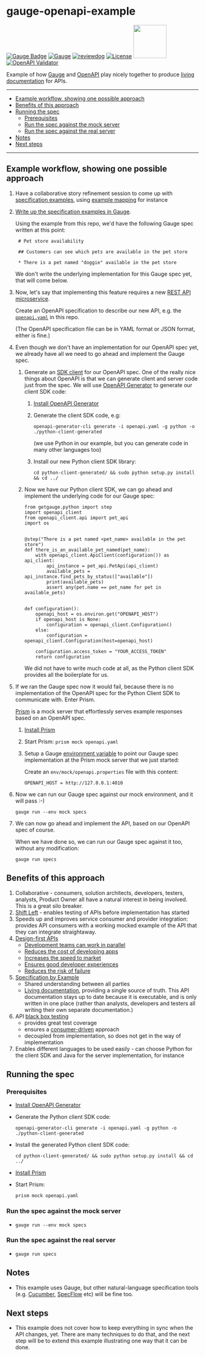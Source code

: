 # gauge-openapi-example

[![Gauge Badge](https://gauge.org/Gauge_Badge.svg)](https://gauge.org) 
[![Gauge](https://github.com/agilepathway/gauge-openapi-example/workflows/Gauge%20specs/badge.svg)](https://github.com/agilepathway/gauge-openapi-example/actions?query=workflow%3A%22Gauge+specs%22+branch%3Amaster)
[![reviewdog](https://github.com/agilepathway/gauge-openapi-example/workflows/reviewdog/badge.svg)](https://github.com/agilepathway/gauge-openapi-example/actions?query=workflow%3Areviewdog+event%3Apush+branch%3Amaster)
[![License](https://img.shields.io/github/license/agilepathway/gauge-openapi-example?color=blue)](LICENSE)
[<img src="https://github.com/agilepathway/gauge-openapi-example/wiki/images/openapi.png" width="87">](./openapi.yaml)[![OpenAPI Validator](https://validator.swagger.io/validator?url=https://raw.githubusercontent.com/agilepathway/gauge-openapi-example/master/openapi.yaml)](./openapi.yaml)

Example of how [Gauge](https://gauge.org/) and [OpenAPI](https://www.openapis.org/about) play nicely
together to produce [living documentation](https://www.infoq.com/articles/book-review-living-documentation/) for APIs.

___
* [Example workflow, showing one possible approach](#example-workflow-showing-one-possible-approach)
* [Benefits of this approach](#benefits-of-this-approach)
* [Running the spec](#running-the-spec)
  * [Prerequisites](#prerequisites)
  * [Run the spec against the mock server](#run-the-spec-against-the-mock-server)
  * [Run the spec against the real server](#run-the-spec-against-the-real-server)
* [Notes](#notes)
* [Next steps](#next-steps)
___

## Example workflow, showing one possible approach

1. Have a collaborative story refinement session to come up with 
   [specification examples](https://gojko.net/2008/11/04/specifying-with-examples/), using 
   [example mapping](https://cucumber.io/blog/bdd/example-mapping-introduction/) for instance

2. [Write up the specification examples in Gauge](https://docs.gauge.org/writing-specifications.html).

   Using the example from this repo, we'd have the following Gauge spec written at this point:

   ```
    # Pet store availability

    ## Customers can see which pets are available in the pet store

    * There is a pet named "doggie" available in the pet store
   ```

   We don't write the underlying implementation for this Gauge spec yet, that will come below.

3. Now, let's say that implementing this feature requires a new [REST API microservice](https://microservices.io/patterns/microservices.html).

   Create an OpenAPI specification to describe our new API, e.g. the [`openapi.yaml`](./openapi.yaml) in this repo.

   (The OpenAPI specification file can be in YAML format or JSON format, either is fine.)
   
4. Even though we don't have an implementation for our OpenAPI spec yet, we already have all we need to go ahead and implement the Gauge spec.
   1. Generate an [SDK client](https://nordicapis.com/what-is-the-difference-between-an-api-and-an-sdk/) for our OpenAPI spec.
      One of the really nice things about OpenAPI is that we can generate client and server code just from the spec.
      We will use [OpenAPI Generator](https://openapi-generator.tech) to generate our client SDK code:
      1. [Install OpenAPI Generator](https://openapi-generator.tech/docs/installation)
      2. Generate the client SDK code, e.g:

         `openapi-generator-cli generate -i openapi.yaml -g python -o ./python-client-generated`

         (we use Python in our example, but you can generate code in many other languages too)
      3. Install our new Python client SDK library:

         `cd python-client-generated/ && sudo python setup.py install && cd ../`
         
    2. Now we have our Python client SDK, we can go ahead and implement the underlying code for our Gauge spec:
         
       ```
       from getgauge.python import step
       import openapi_client
       from openapi_client.api import pet_api
       import os
       
       
       @step("There is a pet named <pet_name> available in the pet store")
       def there_is_an_available_pet_named(pet_name):
           with openapi_client.ApiClient(configuration()) as api_client:
               api_instance = pet_api.PetApi(api_client)
               available_pets = api_instance.find_pets_by_status(["available"])
               print(available_pets)
               assert any(pet.name == pet_name for pet in available_pets)
       
       
       def configuration():
           openapi_host = os.environ.get("OPENAPI_HOST")
           if openapi_host is None:
               configuration = openapi_client.Configuration()
           else:
               configuration = openapi_client.Configuration(host=openapi_host)
       
           configuration.access_token = "YOUR_ACCESS_TOKEN"
           return configuration
       ```

       We did not have to write much code at all, as the Python client SDK provides all
       the boilerplate for us.
    
5. If we ran the Gauge spec now it would fail, because there is no implementation of the OpenAPI spec for the Python Client SDK to communicate with. Enter Prism.

   [Prism](https://stoplight.io/prism) is a mock server that effortlessly serves example
   responses based on an OpenAPI spec.
   1. [Install Prism](https://meta.stoplight.io/docs/prism/docs/getting-started/01-installation.md)
   2. Start Prism: `prism mock openapi.yaml`
   3. Setup a Gauge [environment variable](https://docs.gauge.org/configuration.html#using-environments-in-a-gauge-project) to point our Gauge spec implementation at the Prism
   mock server that we just started:

      Create an `env/mock/openapi.properties` file with this content: 
      
      `OPENAPI_HOST = http://127.0.0.1:4010`
        
      



6. Now we can run our Gauge spec against our mock environment, and it will pass :-)

   `gauge run --env mock specs`

7. We can now go ahead and implement the API, based on our OpenAPI spec of course.

   When we have done so, we can run our Gauge spec against it too, without any modification:

   `gauge run specs`

## Benefits of this approach

1. Collaborative - consumers, solution architects, developers, testers, analysts, Product Owner all have a natural interest in being involved.  This is a great silo breaker.
2. [Shift Left](https://devops.com/devops-shift-left-avoid-failure/) - enables testing of APIs before implementation has started
3. Speeds up and improves service consumer and provider integration: provides API consumers with a working mocked example of the API that they can integrate straightaway.
4. [Design-first APIs](https://tyk.io/moving-api-design-first-agile-world/)
   - [Development teams can work in parallel](https://swagger.io/resources/articles/adopting-an-api-first-approach/#development-teams-can-work-in-parallel--3)
   - [Reduces the cost of developing apps](https://swagger.io/resources/articles/adopting-an-api-first-approach/#reduces-the-cost-of-developing-apps-4)
   - [Increases the speed to market](https://swagger.io/resources/articles/adopting-an-api-first-approach/#increases-the-speed-to-market-5)
   - [Ensures good developer experiences](https://swagger.io/resources/articles/adopting-an-api-first-approach/#ensures-good-developer-experiences-6)
   - [Reduces the risk of failure](https://swagger.io/resources/articles/adopting-an-api-first-approach/#reduces-the-risk-of-failure-7)
5. [Specification by Example](https://gojko.net/2008/11/04/specifying-with-examples/)
   - Shared understanding between all parties
   - [Living documentation](https://www.infoq.com/articles/book-review-living-documentation/), providing a single source of truth. This API documentation stays up to date because it is executable, and is only written in one place (rather than analysts, developers and testers all writing their own separate documentation.)
6. API [black box testing](https://resources.whitesourcesoftware.com/blog-whitesource/black-box-testing)
   - provides great test coverage
   - ensures a [consumer-driven](https://www.martinfowler.com/articles/consumerDrivenContracts.html) approach
   - decoupled from implementation, so does not get in the way of implementation
7. Enables different languages to be used easily - can choose Python for the client SDK and Java for the server implementation, for instance

## Running the spec
### Prerequisites
- [Install OpenAPI Generator](https://openapi-generator.tech/docs/installation)
- Generate the Python client SDK code:

  `openapi-generator-cli generate -i openapi.yaml -g python -o ./python-client-generated`

- Install the generated Python client SDK code:

  `cd python-client-generated/ && sudo python setup.py install && cd ../`

- [Install Prism](https://meta.stoplight.io/docs/prism/docs/getting-started/01-installation.md)
- Start Prism:

  `prism mock openapi.yaml`
  
### Run the spec against the mock server
- `gauge run --env mock specs`
### Run the spec against the real server
- `gauge run specs`


## Notes

- This example uses Gauge, but other natural-language specification tools (e.g. 
[Cucumber](https://cucumber.io/), [SpecFlow](https://specflow.org/) etc) will be fine too.

## Next steps
- This example does not cover how to keep everything in sync when the API changes, yet.  There are many techniques to do that, and the next step will be to extend this example illustrating one way that it can be done.
